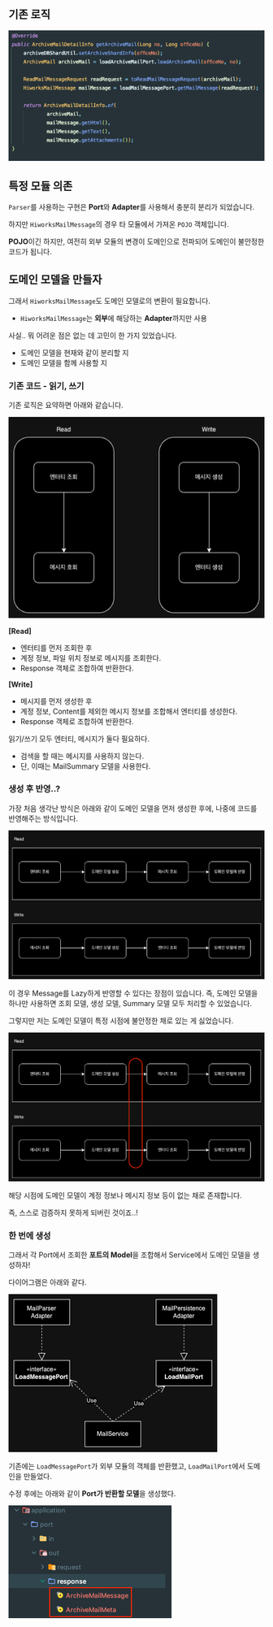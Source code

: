 ## 기존 로직

![img.png](img.png)

## 특정 모듈 의존

`Parser`를 사용하는 구현은 **Port**와 **Adapter**를 사용해서 충분히 분리가 되었습니다.

하지만 `HiworksMailMessage`의 경우 타 모듈에서 가져온 `POJO` 객체입니다.

**POJO**이긴 하지만, 여전히 외부 모듈의 변경이 도메인으로 전파되어 도메인이 불안정한 코드가 됩니다.

## 도메인 모델을 만들자

그래서 `HiworksMailMessage`도 도메인 모델로의 변환이 필요합니다.
- `HiworksMailMessage`는 **외부**에 해당하는 **Adapter**까지만 사용

사실.. 뭐 어려운 점은 없는 데 고민이 한 가지 있었습니다.
- 도메인 모델을 현재와 같이 분리할 지
- 도메인 모델을 함께 사용할 지

### 기존 코드 - 읽기, 쓰기

기존 로직은 요약하면 아래와 같습니다.

![img_1.png](img_1.png)

**[Read]**
- 엔터티를 먼저 조회한 후
- 계정 정보, 파일 위치 정보로 메시지를 조회한다.
- Response 객체로 조합하여 반환한다.

**[Write]**
- 메시지를 먼저 생성한 후
- 계정 정보, Content를 제외한 메시지 정보를 조합해서 엔터티를 생성한다.
- Response 객체로 조합하여 반환한다.

읽기/쓰기 모두 엔터티, 메시지가 둘다 필요하다.
- 검색을 할 때는 메시지를 사용하지 않는다.
- 단, 이때는 MailSummary 모델을 사용한다.

### 생성 후 반영..?

가장 처음 생각난 방식은 아래와 같이 도메인 모델을 먼저 생성한 후에, 나중에 코드를 반영해주는 방식입니다.

![img_2.png](img_2.png)

이 경우 Message를 Lazy하게 반영할 수 있다는 장점이 있습니다.
즉, 도메인 모델을 하나만 사용하면 조회 모델, 생성 모델, Summary 모델 모두 처리할 수 있었습니다.

그렇지만 저는 도메인 모델이 특정 시점에 불안정한 채로 있는 게 싫었습니다.

![img_3.png](img_3.png)

해당 시점에 도메인 모델이 계정 정보나 메시지 정보 등이 없는 채로 존재합니다.

즉, 스스로 검증하지 못하게 되버린 것이죠..!

### 한 번에 생성

그래서 각 Port에서 조회한 **포트의 Model**을 조합해서 Service에서 도메인 모델을 생성하자!

다이어그램은 아래와 같다.

![img_4.png](img_4.png)

기존에는 `LoadMessagePort`가 외부 모듈의 객체를 반환했고, `LoadMailPort`에서 도메인을 만들었다.

수정 후에는 아래와 같이 **Port가 반환할 모델**을 생성했다.

![img_5.png](img_5.png)




